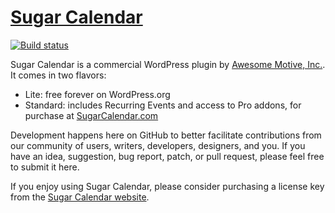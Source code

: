 # [Sugar Calendar](https://sugarcalendar.com) #

[![Build status](https://badge.buildkite.com/80a91dff42e83fa09a0b68ed75b93c26920d619d46694d01c0.svg)](https://buildkite.com/sandhills-development-llc/sugar-calendar)

Sugar Calendar is a commercial WordPress plugin by [Awesome Motive, Inc.](https://awesomemotive.com). It comes in two flavors:

* Lite: free forever on WordPress.org
* Standard: includes Recurring Events and access to Pro addons, for purchase at [SugarCalendar.com](https://sugarcalendar.com)

Development happens here on GitHub to better facilitate contributions from our community of users, writers, developers, designers, and you. If you have an idea, suggestion, bug report, patch, or pull request, please feel free to submit it here.

If you enjoy using Sugar Calendar, please consider purchasing a license key from the [Sugar Calendar website](https://sugarcalendar.com).
